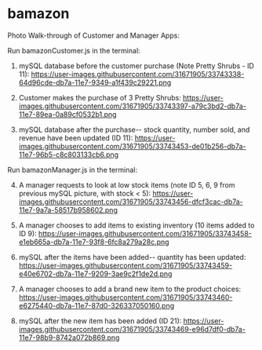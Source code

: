 # bamazon

Photo Walk-through of Customer and Manager Apps:

Run bamazonCustomer.js in the terminal:

1. mySQL database before the customer purchase (Note Pretty Shrubs - ID 11):
https://user-images.githubusercontent.com/31671905/33743338-64d96cde-db7a-11e7-9349-a1f439c29221.png

2. Customer makes the purchase of 3 Pretty Shrubs:
https://user-images.githubusercontent.com/31671905/33743397-a79c3bd2-db7a-11e7-89ea-0a89cf0532b1.png

3. mySQL database after the purchase-- stock quantity, number sold, and revenue have been updated (ID 11):
https://user-images.githubusercontent.com/31671905/33743453-de01b256-db7a-11e7-96b5-c8c803133cb6.png


Run bamazonManager.js in the terminal:

4. A manager requests to look at low stock items (note ID 5, 6, 9 from previous mySQL picture, with stock < 5):
https://user-images.githubusercontent.com/31671905/33743456-dfcf3cac-db7a-11e7-9a7a-58517b958602.png 

5. A manager chooses to add items to existing inventory (10 items added to ID 9):
https://user-images.githubusercontent.com/31671905/33743458-e1eb665a-db7a-11e7-93f8-6fc8a279a28c.png

6. mySQL after the items have been added-- quantity has been updated:
https://user-images.githubusercontent.com/31671905/33743459-e40e6702-db7a-11e7-9209-3ae9c2f1de2d.png

7. A manager chooses to add a brand new item to the product choices:
https://user-images.githubusercontent.com/31671905/33743460-e6275440-db7a-11e7-87d0-326337050160.png

8. mySQL after the new item has been added (ID 21):
https://user-images.githubusercontent.com/31671905/33743469-e96d7df0-db7a-11e7-98b9-8742a072b869.png

